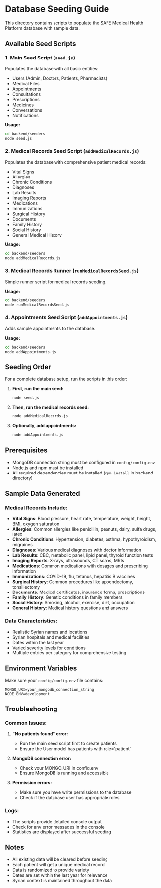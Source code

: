 # Database Seeding Guide

This directory contains scripts to populate the SAFE Medical Health Platform database with sample data.

## Available Seed Scripts

### 1. Main Seed Script (`seed.js`)
Populates the database with all basic entities:
- Users (Admin, Doctors, Patients, Pharmacists)
- Medical Files
- Appointments
- Consultations
- Prescriptions
- Medicines
- Conversations
- Notifications

**Usage:**
```bash
cd backend/seeders
node seed.js
```

### 2. Medical Records Seed Script (`addMedicalRecords.js`)
Populates the database with comprehensive patient medical records:
- Vital Signs
- Allergies
- Chronic Conditions
- Diagnoses
- Lab Results
- Imaging Reports
- Medications
- Immunizations
- Surgical History
- Documents
- Family History
- Social History
- General Medical History

**Usage:**
```bash
cd backend/seeders
node addMedicalRecords.js
```

### 3. Medical Records Runner (`runMedicalRecordsSeed.js`)
Simple runner script for medical records seeding.

**Usage:**
```bash
cd backend/seeders
node runMedicalRecordsSeed.js
```

### 4. Appointments Seed Script (`addAppointments.js`)
Adds sample appointments to the database.

**Usage:**
```bash
cd backend/seeders
node addAppointments.js
```

## Seeding Order

For a complete database setup, run the scripts in this order:

1. **First, run the main seed:**
   ```bash
   node seed.js
   ```

2. **Then, run the medical records seed:**
   ```bash
   node addMedicalRecords.js
   ```

3. **Optionally, add appointments:**
   ```bash
   node addAppointments.js
   ```

## Prerequisites

- MongoDB connection string must be configured in `config/config.env`
- Node.js and npm must be installed
- All required dependencies must be installed (`npm install` in backend directory)

## Sample Data Generated

### Medical Records Include:
- **Vital Signs**: Blood pressure, heart rate, temperature, weight, height, BMI, oxygen saturation
- **Allergies**: Common allergies like penicillin, peanuts, dairy, sulfa drugs, latex
- **Chronic Conditions**: Hypertension, diabetes, asthma, hypothyroidism, migraines
- **Diagnoses**: Various medical diagnoses with doctor information
- **Lab Results**: CBC, metabolic panel, lipid panel, thyroid function tests
- **Imaging Reports**: X-rays, ultrasounds, CT scans, MRIs
- **Medications**: Common medications with dosages and prescribing information
- **Immunizations**: COVID-19, flu, tetanus, hepatitis B vaccines
- **Surgical History**: Common procedures like appendectomy, tonsillectomy
- **Documents**: Medical certificates, insurance forms, prescriptions
- **Family History**: Genetic conditions in family members
- **Social History**: Smoking, alcohol, exercise, diet, occupation
- **General History**: Medical history questions and answers

### Data Characteristics:
- Realistic Syrian names and locations
- Syrian hospitals and medical facilities
- Dates within the last year
- Varied severity levels for conditions
- Multiple entries per category for comprehensive testing

## Environment Variables

Make sure your `config/config.env` file contains:
```
MONGO_URI=your_mongodb_connection_string
NODE_ENV=development
```

## Troubleshooting

### Common Issues:

1. **"No patients found" error:**
   - Run the main seed script first to create patients
   - Ensure the User model has patients with role='patient'

2. **MongoDB connection error:**
   - Check your MONGO_URI in config.env
   - Ensure MongoDB is running and accessible

3. **Permission errors:**
   - Make sure you have write permissions to the database
   - Check if the database user has appropriate roles

### Logs:
- The scripts provide detailed console output
- Check for any error messages in the console
- Statistics are displayed after successful seeding

## Notes

- All existing data will be cleared before seeding
- Each patient will get a unique medical record
- Data is randomized to provide variety
- Dates are set within the last year for relevance
- Syrian context is maintained throughout the data 
